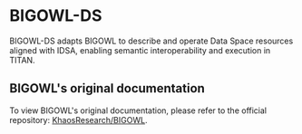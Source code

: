 # BIGOWL-DS
BIGOWL-DS adapts BIGOWL to describe and operate Data Space resources aligned with IDSA, enabling semantic interoperability and execution in TITAN.

## BIGOWL's original documentation

To view BIGOWL's original documentation, please refer to the official repository:
[KhaosResearch/BIGOWL](https://github.com/KhaosResearch/BIGOWL).

